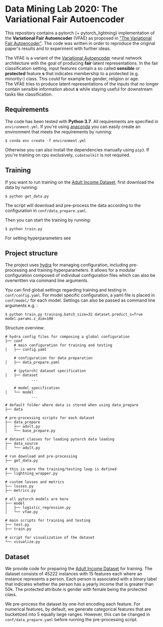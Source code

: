 # Data Mining Lab 2020: The Variational Fair Autoencoder
 
This repository contains a pytorch (+ pytorch_lightning) implementation of the **Variational Fair Autoencoder** (VFAE) 
as proposed in ["The Variational Fair Autoencoder"](https://arxiv.org/abs/1511.00830). The code was written in order to 
reproduce the original paper's results and to experiment with further ideas.   

The VFAE is a variant of the [Variational Autoencoder](https://arxiv.org/abs/1312.6114) neural network architecture 
with the goal of producing **fair** latent representations. In the fair classification setting, input features contain a 
so called **sensible** or **protected** feature **s** that indicates membership to a protected (e.g. minority-) class. 
This could for example be gender, religion or age.  
The VFAE tries to produce latent representations of the inputs that no longer contain sensible information about **s**
while staying useful for downstream tasks like classification.

## Requirements
The code has been tested with **Python 3.7**. All requirements are specified in `environment.yml`. If you're using 
[anaconda](https://www.anaconda.com/) you can easily create an environment that meets the requirements by running:

```shell script
$ conda env create -f environment.yml
```
Otherwise you can also install the dependencies manually using `pip3`. If you're training on cpu exclusively, 
`cudatoolkit` is not required. 

## Training
If you want to run training on the [Adult Income Dataset](http://archive.ics.uci.edu/ml/datasets/Adult), first download 
the data by running:
```shell script
$ python get_data.py 
```
The script will download and pre-process the data according to the configuration in `conf/data_prepare.yaml`.

Then you can start the training by running:
 ```shell script
$ python train.py 
```   

For setting hyperparameters see

## Project structure

The project uses [hydra](https://hydra.cc/) for managing configuration, including pre-processing and training 
hyperparameters. It allows for a modular configuration composed of individual configuration files which can also be 
overwritten via command line arguments. 

You can find global settings regarding training and testing in `conf/config.yaml`. For model specific configuration, a 
yaml file is placed in `conf/model/` for each model.
Settings can also be passed as command line arguments e.g. :
```shell script
$ python train.py training.batch_size=32 dataset.predict_s=True model.params.z_dim=100
``` 

Structure overview:
```
# hydra config files for composing a global configuration
├── conf
    # main configuration for training and testing
│   ├── config.yaml
   
    # configuration for data preparation
│   ├── data_prepare.yaml
   
    # (pytorch) dataset specification
│   ├── dataset
            ...
   
    # model specification
│   └── model
            ...

# default folder where data is stored when using data_prepare
├── data

# pre-processing scripts for each dataset
├── data_prepare
│   ├── adult.py
│   └── base_prepare.py

# dataset classes for loading pytorch data loading
├── data_source
│   └── adult.py

# run download and pre-processing
├── get_data.py

# this is were the training/testing loop is defined
├── lightning_wrapper.py

# custom losses and metrics
├── losses.py
├── metrics.py

# all pytorch models are here
├── model
│   ├── logistic_regression.py
│   └── vfae.py

# main scripts for training and testing
├── test.py
├── train.py

# script for visualization of the dataset
└── visualize.py
```



## Dataset
We provide code for preparing the [Adult Income Dataset](http://archive.ics.uci.edu/ml/datasets/Adult) for training. The 
dataset consists of 45222 instances with 15 features each where an instance represents a person. Each person is 
associated with a binary label that indicates whether the person has a yearly income that is greater than 50k. The 
protected attribute is gender with female being the protected class.

We pre-process the dataset by one-hot encoding each feature. For numerical features, by default, we generate categorical 
features that are bucketized into 5 equally large ranges. However, this can be changed in `conf/data_prepare.yaml` 
before running the pre-processing script.


